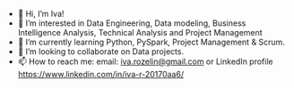 - 👋 Hi, I’m Iva!
- 👀 I’m interested in Data Engineering, Data modeling, Business Intelligence Analysis, Technical Analysis and Project Management
- 🌱 I’m currently learning Python, PySpark, Project Management & Scrum.
- 💞️ I’m looking to collaborate on Data projects.
- 📫 How to reach me: 
      email: iva.rozelin@gmail.com
      or LinkedIn profile https://www.linkedin.com/in/iva-r-20170aa6/

<!---
ivarozelin/ivarozelin is a ✨ special ✨ repository because its `README.md` (this file) appears on your GitHub profile.
You can click the Preview link to take a look at your changes.
--->
